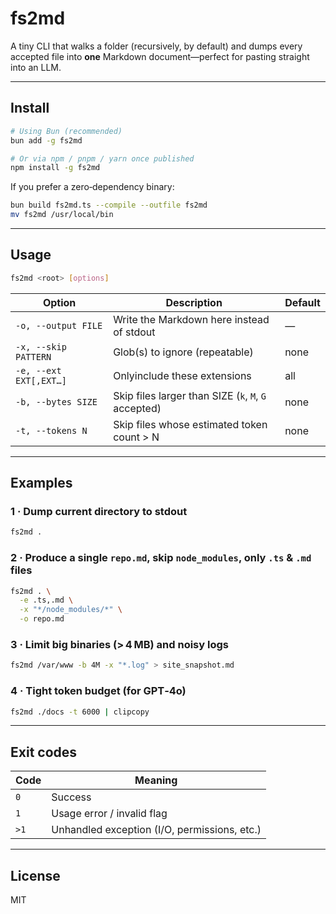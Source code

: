 # fs2md

A tiny CLI that walks a folder (recursively, by default) and dumps every accepted file into **one** Markdown document—perfect for pasting straight into an LLM.

---

## Install

```bash
# Using Bun (recommended)
bun add -g fs2md

# Or via npm / pnpm / yarn once published
npm install -g fs2md
```

If you prefer a zero‑dependency binary:

```bash
bun build fs2md.ts --compile --outfile fs2md
mv fs2md /usr/local/bin
```

---

## Usage

```bash
fs2md <root> [options]
```

| Option                 | Description                                          | Default |
| ---------------------- | ---------------------------------------------------- | ------- |
| `-o, --output FILE`    | Write the Markdown here instead of stdout            | —       |
| `-x, --skip PATTERN`   | Glob(s) to ignore (repeatable)                       | none    |
| `-e, --ext EXT[,EXT…]` | Onlyinclude these extensions                         | all     |
| `-b, --bytes SIZE`     | Skip files larger than SIZE (`k`, `M`, `G` accepted) | none    |
| `-t, --tokens N`       | Skip files whose estimated token count > N           | none    |

---

## Examples

### 1 · Dump current directory to stdout

```bash
fs2md .
```

### 2 · Produce a single `repo.md`,  skip `node_modules`, only `.ts` & `.md` files

```bash
fs2md . \
  -e .ts,.md \
  -x "*/node_modules/*" \
  -o repo.md
```

### 3 · Limit big binaries (> 4 MB) and noisy logs

```bash
fs2md /var/www -b 4M -x "*.log" > site_snapshot.md
```

### 4 · Tight token budget (for GPT‑4o)

```bash
fs2md ./docs -t 6000 | clipcopy
```

---

## Exit codes

| Code | Meaning                                      |
| ---- | -------------------------------------------- |
| `0`  | Success                                      |
| `1`  | Usage error / invalid flag                   |
| `>1` | Unhandled exception (I/O, permissions, etc.) |

---

## License

MIT
